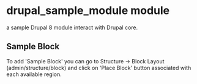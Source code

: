 # drupal_sample_module module
a sample Drupal 8 module interact with Drupal core.

## Sample Block
To add 'Sample Block' you can go to Structure -> Block Layout (admin/structure/block) and click on 'Place Block' button associated with each available region.
